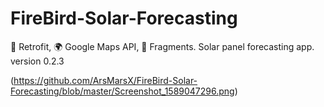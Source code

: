 # FireBird-Solar-Forecasting
:satellite: Retrofit, :earth_africa: Google Maps API, :calling: Fragments. Solar panel forecasting app. version 0.2.3

(https://github.com/ArsMarsX/FireBird-Solar-Forecasting/blob/master/Screenshot_1589047296.png)
